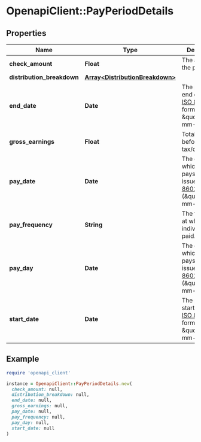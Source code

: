 # OpenapiClient::PayPeriodDetails

## Properties

| Name | Type | Description | Notes |
| ---- | ---- | ----------- | ----- |
| **check_amount** | **Float** | The amount of the paycheck. | [optional] |
| **distribution_breakdown** | [**Array&lt;DistributionBreakdown&gt;**](DistributionBreakdown.md) |  | [optional] |
| **end_date** | **Date** | The pay period end date, in [ISO 8601](https://wikipedia.org/wiki/ISO_8601) format: \&quot;yyyy-mm-dd\&quot;. | [optional] |
| **gross_earnings** | **Float** | Total earnings before tax/deductions. | [optional] |
| **pay_date** | **Date** | The date on which the paystub was issued, in [ISO 8601](https://wikipedia.org/wiki/ISO_8601) format (\&quot;yyyy-mm-dd\&quot;). | [optional] |
| **pay_frequency** | **String** | The frequency at which an individual is paid. | [optional] |
| **pay_day** | **Date** | The date on which the paystub was issued, in [ISO 8601](https://wikipedia.org/wiki/ISO_8601) format (\&quot;yyyy-mm-dd\&quot;). | [optional] |
| **start_date** | **Date** | The pay period start date, in [ISO 8601](https://wikipedia.org/wiki/ISO_8601) format: \&quot;yyyy-mm-dd\&quot;. | [optional] |

## Example

```ruby
require 'openapi_client'

instance = OpenapiClient::PayPeriodDetails.new(
  check_amount: null,
  distribution_breakdown: null,
  end_date: null,
  gross_earnings: null,
  pay_date: null,
  pay_frequency: null,
  pay_day: null,
  start_date: null
)
```


